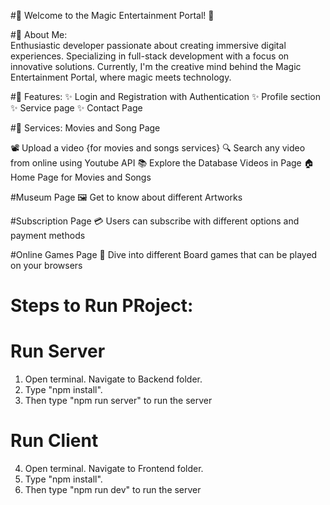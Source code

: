#🌟 Welcome to the Magic Entertainment Portal! 🌟

#🚀 About Me:\
Enthusiastic developer passionate about creating immersive digital experiences. Specializing in full-stack development with a focus on innovative solutions. Currently, I'm the creative mind behind the Magic Entertainment Portal, where magic meets technology.

#🔗 Features:
✨ Login and Registration with Authentication
✨ Profile section
✨ Service page
✨ Contact Page

#🎉 Services:
Movies and Song Page

📽️ Upload a video {for movies and songs services}
🔍 Search any video from online using Youtube API
📚 Explore the Database Videos in Page
🏠 Home Page for Movies and Songs

#Museum Page
🖼️ Get to know about different Artworks

#Subscription Page
💳 Users can subscribe with different options and payment methods

#Online Games Page
🎲 Dive into different Board games that can be played on your browsers


# Steps to Run PRoject:
  # Run Server
  1. Open terminal. Navigate to Backend folder.
  2. Type "npm install".
  3. Then type "npm run server" to run the server
  # Run Client
  4. Open terminal. Navigate to Frontend folder.
  2. Type "npm install".
  3. Then type "npm run dev" to run the server
